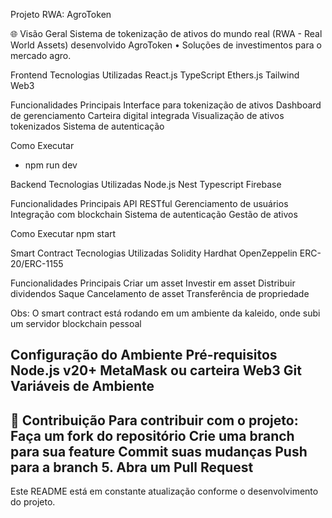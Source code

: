 Projeto RWA: AgroToken

🌐 Visão Geral
Sistema de tokenização de ativos do mundo real (RWA - Real World Assets) desenvolvido AgroToken • Soluções de investimentos para o mercado agro.

Frontend
Tecnologias Utilizadas
React.js
TypeScript
Ethers.js
Tailwind
Web3

Funcionalidades Principais
Interface para tokenização de ativos
Dashboard de gerenciamento
Carteira digital integrada
Visualização de ativos tokenizados
Sistema de autenticação

Como Executar
- npm run dev

Backend
Tecnologias Utilizadas
Node.js
Nest
Typescript
Firebase

Funcionalidades Principais
API RESTful
Gerenciamento de usuários
Integração com blockchain
Sistema de autenticação
Gestão de ativos

Como Executar
npm start

Smart Contract
Tecnologias Utilizadas
Solidity
Hardhat
OpenZeppelin
ERC-20/ERC-1155

Funcionalidades Principais
Criar um asset
Investir em asset
Distribuir dividendos
Saque
Cancelamento de asset
Transferência de propriedade

Obs: O smart contract está rodando em um ambiente da kaleido, onde subi um servidor blockchain pessoal

Configuração do Ambiente
Pré-requisitos
Node.js v20+
MetaMask ou carteira Web3
Git
Variáveis de Ambiente
---
🤝 Contribuição
Para contribuir com o projeto:
Faça um fork do repositório
Crie uma branch para sua feature
Commit suas mudanças
Push para a branch
5. Abra um Pull Request
---
Este README está em constante atualização conforme o desenvolvimento do projeto.
